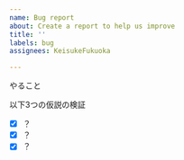 ```yaml
---
name: Bug report
about: Create a report to help us improve
title: ''
labels: bug
assignees: KeisukeFukuoka

---
```


やること

以下3つの仮説の検証

- [x] ？
- [x] ？
- [x] ？
